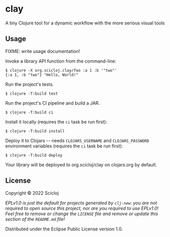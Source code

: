 # clay

A tiny Clojure tool for a dynamic workflow with the more serious visual tools

## Usage

FIXME: write usage documentation!

Invoke a library API function from the command-line:

    $ clojure -X org.scicloj.clay/foo :a 1 :b '"two"'
    {:a 1, :b "two"} "Hello, World!"

Run the project's tests.

    $ clojure -T:build test

Run the project's CI pipeline and build a JAR.

    $ clojure -T:build ci

Install it locally (requires the `ci` task be run first):

    $ clojure -T:build install

Deploy it to Clojars -- needs `CLOJARS_USERNAME` and `CLOJARS_PASSWORD` environment
variables (requires the `ci` task be run first):

    $ clojure -T:build deploy

Your library will be deployed to org.scicloj/clay on clojars.org by default.

## License

Copyright © 2022 Scicloj

_EPLv1.0 is just the default for projects generated by `clj-new`: you are not_
_required to open source this project, nor are you required to use EPLv1.0!_
_Feel free to remove or change the `LICENSE` file and remove or update this_
_section of the `README.md` file!_

Distributed under the Eclipse Public License version 1.0.
